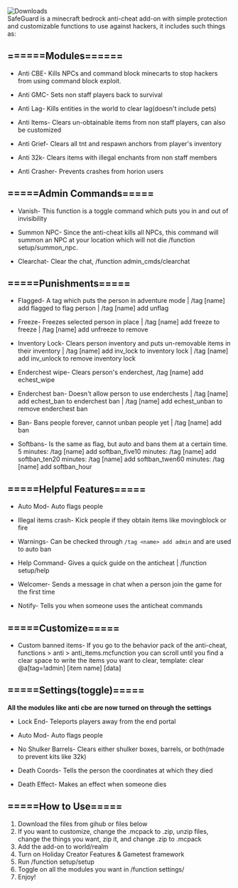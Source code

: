 <img src="https://img.shields.io/github/downloads/BlaizerBrumo/SafeGuard/total?style=for-the-badge" alt="Downloads"/><br>
SafeGuard is a minecraft bedrock anti-cheat add-on with simple protection and customizable functions to use against hackers, it includes such things as:

## ======Modules======

- Anti CBE- Kills NPCs and command block minecarts to stop hackers from using command block exploit.



- Anti GMC- Sets non staff players back to survival



- Anti Lag- Kills entities in the world to clear lag(doesn't include pets)



- Anti Items- Clears un-obtainable items from non staff players, can also be customized



- Anti Grief- Clears all tnt and respawn anchors from player's inventory

- Anti 32k- Clears items with illegal enchants from non staff members

- Anti Crasher- Prevents crashes from horion users

## =====Admin Commands=====

- Vanish- This function is a toggle command which puts you in and out of invisibility

- Summon NPC- Since the anti-cheat kills all NPCs, this command will summon an NPC at your location which will not die /function setup/summon_npc.

- Clearchat- Clear the chat, /function admin_cmds/clearchat

## =====Punishments=====

- Flagged- A tag which puts the person in adventure mode | /tag [name] add flagged to flag person | /tag [name] add unflag



- Freeze- Freezes selected person in place | /tag [name] add freeze to freeze | /tag [name] add unfreeze to remove



- Inventory Lock- Clears person inventory and puts un-removable items in their inventory | /tag [name] add inv_lock to inventory lock | /tag [name] add inv_unlock to remove inventory lock

- Enderchest wipe- Clears person's enderchest, /tag [name] add echest_wipe

- Enderchest ban- Doesn't allow person to use enderchests | /tag [name] add echest_ban to enderchest ban | /tag [name] add echest_unban to remove enderchest ban

- Ban- Bans people forever, cannot unban people yet | /tag [name] add ban

- Softbans- Is the same as flag, but auto and bans them at a certain time. 5 minutes: /tag [name] add softban_five10 minutes: /tag [name] add softban_ten20 minutes: /tag [name] add softban_twen60 minutes: /tag [name] add softban_hour

## =====Helpful Features=====

- Auto Mod- Auto flags people

- Illegal items crash- Kick people if they obtain items like movingblock or fire

- Warnings- Can be checked through `/tag <name> add admin` and are used to auto ban

- Help Command- Gives a quick guide on the anticheat | /function setup/help

- Welcomer- Sends a message in chat when a person join the game for the first time

- Notify- Tells you when someone uses the anticheat commands



## =====Customize=====

- Custom banned items- If you go to the behavior pack of the anti-cheat, functions > anti > anti_items.mcfunction  you can scroll until you find a clear space to write the items you want to clear, template: clear @a[tag=!admin] [item name] [data]

## =====Settings(toggle)=====

**All the modules like anti cbe are now turned on through the settings**

- Lock End- Teleports players away from the end portal

- Auto Mod- Auto flags people

- No Shulker Barrels- Clears either shulker boxes, barrels, or both(made to prevent kits like 32k)

- Death Coords- Tells the person the coordinates at which they died

- Death Effect- Makes an effect when someone dies



## =====How to Use=====

1. Download the files from gihub or files below
2. If you want to customize, change the .mcpack to .zip, unzip files, change the things you want, zip it, and change .zip to .mcpack
3. Add the add-on to world/realm
4. Turn on Holiday Creator Features & Gametest framework
5. Run /function setup/setup
6. Toggle on all the modules you want in /function settings/
7. Enjoy!
